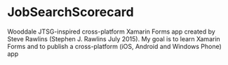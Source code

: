 # JobSearchScorecard
Wooddale JTSG-inspired cross-platform Xamarin Forms app created by Steve Rawlins (Stephen J. Rawlins July 2015).
My goal is to learn Xamarin Forms and to publish a cross-platform (iOS, Android and Windows Phone) app
